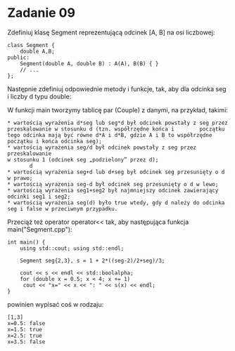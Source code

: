 # Zadanie 09

Zdefiniuj klasę Segment reprezentującą odcinek [A, B] na osi liczbowej:

	class Segment {
	    double A,B;
	public:
	    Segment(double A, double B) : A(A), B(B) { }
	    // ...
	};

Następnie zdefiniuj odpowiednie metody i funkcje, tak, aby dla odcinka seg i liczby d typu double:

W funkcji main tworzymy tablicę par (Couple) z danymi, na przykład, takimi:

	* wartością wyrażenia d*seg lub seg*d był odcinek powstały z seg przez przeskalowanie w stosunku d (tzn. współrzędne końca i 		początku tego odcinka mają być równe d*A i d*B, gdzie A i B to współrzędne początku i końca odcinka seg);
	* wartością wyrażenia seg/d był odcinek powstały z seg przez przeskalowanie
	w stosunku 1 (odcinek seg „podzielony” przez d);
		   d
	* wartością wyrażenia seg+d lub d+seg był odcinek seg przesunięty o d w prawo;
	* wartością wyrażenia seg-d był odcinek seg przesunięty o d w lewo;
	* wartością wyrażenia seg1+seg2 był najmniejszy odcinek zawierający odcinki seg1 i seg2;
	* wartością wyrażenia seg(d) było true wtedy, gdy d należy do odcinka seg i false w przeciwnym przypadku.

Przeciąż też operator operator<< tak, aby następująca funkcja main("Segment.cpp"):

	int main() {
	    using std::cout; using std::endl;

	    Segment seg{2,3}, s = 1 + 2*((seg-2)/2+seg)/3;

	    cout << s << endl << std::boolalpha;
	    for (double x = 0.5; x < 4; x += 1)
		 cout << "x=" << x << ": " << s(x) << endl;
	}
	
powinien wypisać coś w rodzaju:

	[1,3]
	x=0.5: false
	x=1.5: true
	x=2.5: true
	x=3.5: false
